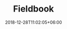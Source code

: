 ---
title: "Fieldbook"
date: 2018-12-28T11:02:05+06:00
icon: "ti-package"
description: "Learn how to create your fieldbook"
type : "docs"
---
